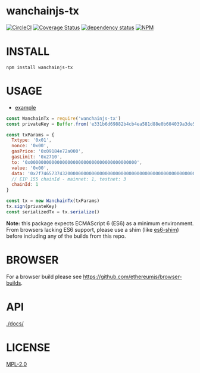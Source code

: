 # wanchainjs-tx
 
[![CircleCI][circle-image]][circle-url]
[![Coverage Status][coveralls-image]][coveralls-url]
[![dependency status][dep-image]][dep-url]
[![NPM][npm-image]][npm-url]

[circle-image]: https://circleci.com/gh/WanJS/wanchainjs-tx.svg?style=svg
[circle-url]: https://circleci.com/gh/WanJS/wanchainjs-tx
[dep-image]: https://david-dm.org/WanJS/wanchainjs-tx.svg
[dep-url]: https://david-dm.org/WanJS/wanchainjs-tx
[coveralls-image]: https://coveralls.io/repos/github/WanJS/wanchainjs-tx/badge.svg?branch=dev
[coveralls-url]: https://coveralls.io/github/WanJS/wanchainjs-tx?branch=dev
[npm-image]: http://img.shields.io/npm/v/wanchainjs-tx.svg
[npm-url]: https://www.npmjs.org/package/wanchainjs-tx

# INSTALL
`npm install wanchainjs-tx`

# USAGE

  - [example](https://github.com/WanJS/wanchainjs-tx/blob/master/examples/transactions.js)

```javascript
const WanchainTx = require('wanchainjs-tx')
const privateKey = Buffer.from('e331b6d69882b4cb4ea581d88e0b604039a3de5967688d3dcffdd2270c0fd109', 'hex')

const txParams = {
  Txtype: '0x01',
  nonce: '0x00',
  gasPrice: '0x09184e72a000', 
  gasLimit: '0x2710',
  to: '0x0000000000000000000000000000000000000000', 
  value: '0x00', 
  data: '0x7f7465737432000000000000000000000000000000000000000000000000000000600057',
  // EIP 155 chainId - mainnet: 1, testnet: 3
  chainId: 1
}

const tx = new WanchainTx(txParams)
tx.sign(privateKey)
const serializedTx = tx.serialize()
```

**Note:** this package expects ECMAScript 6 (ES6) as a minimum environment. From browsers lacking ES6 support, please use a shim (like [es6-shim](https://github.com/paulmillr/es6-shim)) before including any of the builds from this repo.


# BROWSER  
For a browser build please see https://github.com/ethereumjs/browser-builds.

# API
[./docs/](./docs/index.md)

# LICENSE
[MPL-2.0](https://tldrlegal.com/license/mozilla-public-license-2.0-(mpl-2))
